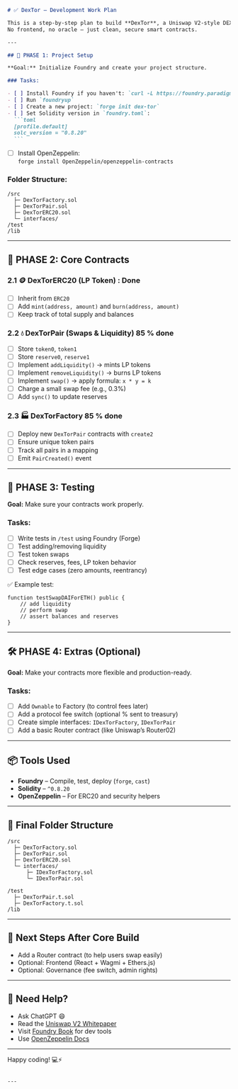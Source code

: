````markdown
# ✅ DexTor – Development Work Plan

This is a step-by-step plan to build **DexTor**, a Uniswap V2-style DEX using modern **Solidity** and **Foundry**.  
No frontend, no oracle — just clean, secure smart contracts.

---

## 🔧 PHASE 1: Project Setup

**Goal:** Initialize Foundry and create your project structure.

### Tasks:

- [ ] Install Foundry if you haven't: `curl -L https://foundry.paradigm.xyz | bash`
- [ ] Run `foundryup`
- [ ] Create a new project: `forge init dex-tor`
- [ ] Set Solidity version in `foundry.toml`:
  ```toml
  [profile.default]
  solc_version = "0.8.20"
  ```
````

- [ ] Install OpenZeppelin:  
       `forge install OpenZeppelin/openzeppelin-contracts`

### Folder Structure:

```
/src
  ├─ DexTorFactory.sol
  ├─ DexTorPair.sol
  ├─ DexTorERC20.sol
  └─ interfaces/
/test
/lib
```

---

## 🔁 PHASE 2: Core Contracts

### 2.1 🪙 DexTorERC20 (LP Token) : Done

- [ ] Inherit from `ERC20`
- [ ] Add `mint(address, amount)` and `burn(address, amount)`
- [ ] Keep track of total supply and balances

### 2.2 💧 DexTorPair (Swaps & Liquidity) 85 % done

- [ ] Store `token0`, `token1`
- [ ] Store `reserve0`, `reserve1`
- [ ] Implement `addLiquidity()` → mints LP tokens
- [ ] Implement `removeLiquidity()` → burns LP tokens
- [ ] Implement `swap()` → apply formula: `x * y = k`
- [ ] Charge a small swap fee (e.g., 0.3%)
- [ ] Add `sync()` to update reserves

### 2.3 🏭 DexTorFactory 85 % done

- [ ] Deploy new `DexTorPair` contracts with `create2`
- [ ] Ensure unique token pairs
- [ ] Track all pairs in a mapping
- [ ] Emit `PairCreated()` event

---

## 🧪 PHASE 3: Testing

**Goal:** Make sure your contracts work properly.

### Tasks:

- [ ] Write tests in `/test` using Foundry (Forge)
- [ ] Test adding/removing liquidity
- [ ] Test token swaps
- [ ] Check reserves, fees, LP token behavior
- [ ] Test edge cases (zero amounts, reentrancy)

✅ Example test:

```solidity
function testSwapDAIForETH() public {
    // add liquidity
    // perform swap
    // assert balances and reserves
}
```

---

## 🛠️ PHASE 4: Extras (Optional)

**Goal:** Make your contracts more flexible and production-ready.

### Tasks:

- [ ] Add `Ownable` to Factory (to control fees later)
- [ ] Add a protocol fee switch (optional % sent to treasury)
- [ ] Create simple interfaces: `IDexTorFactory`, `IDexTorPair`
- [ ] Add a basic Router contract (like Uniswap’s Router02)

---

## 📦 Tools Used

- **Foundry** – Compile, test, deploy (`forge`, `cast`)
- **Solidity** – `^0.8.20`
- **OpenZeppelin** – For ERC20 and security helpers

---

## 📁 Final Folder Structure

```
/src
  ├─ DexTorFactory.sol
  ├─ DexTorPair.sol
  ├─ DexTorERC20.sol
  └─ interfaces/
      ├─ IDexTorFactory.sol
      └─ IDexTorPair.sol

/test
  ├─ DexTorPair.t.sol
  ├─ DexTorFactory.t.sol
/lib
```

---

## 🚀 Next Steps After Core Build

- Add a Router contract (to help users swap easily)
- Optional: Frontend (React + Wagmi + Ethers.js)
- Optional: Governance (fee switch, admin rights)

---

## 💬 Need Help?

- Ask ChatGPT 😄
- Read the [Uniswap V2 Whitepaper](https://uniswap.org/whitepaper-v2.pdf)
- Visit [Foundry Book](https://book.getfoundry.sh/) for dev tools
- Use [OpenZeppelin Docs](https://docs.openzeppelin.com/contracts)

---

Happy coding! 💻⚡

```

---
```
